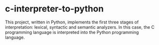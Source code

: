 # c-interpreter-to-python
This project, written in Python, implements the first three stages of interpretation: lexical, syntactic and semantic analyzers. In this case, the C programming language is interpreted into the Python programming language.
